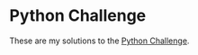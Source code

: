 Python Challenge
================

These are my solutions to the [Python Challenge](http://www.pythonchallenge.com/).

